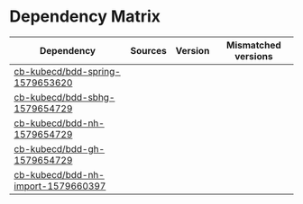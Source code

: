 # Dependency Matrix

Dependency | Sources | Version | Mismatched versions
---------- | ------- | ------- | -------------------
[cb-kubecd/bdd-spring-1579653620](https://github.com/cb-kubecd/bdd-spring-1579653620.git) |  | []() | 
[cb-kubecd/bdd-sbhg-1579654729](https://github.com/cb-kubecd/bdd-sbhg-1579654729.git) |  | []() | 
[cb-kubecd/bdd-nh-1579654729](https://github.com/cb-kubecd/bdd-nh-1579654729.git) |  | []() | 
[cb-kubecd/bdd-gh-1579654729](https://github.com/cb-kubecd/bdd-gh-1579654729.git) |  | []() | 
[cb-kubecd/bdd-nh-import-1579660397](https://github.com/cb-kubecd/bdd-nh-import-1579660397.git) |  | []() | 
